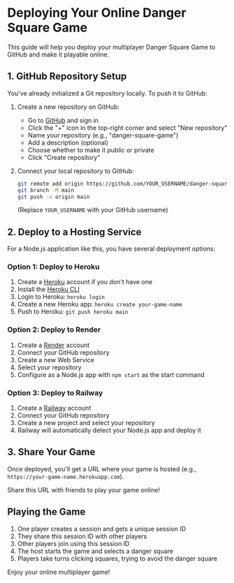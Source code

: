 # Deploying Your Online Danger Square Game

This guide will help you deploy your multiplayer Danger Square Game to GitHub and make it playable online.

## 1. GitHub Repository Setup

You've already initialized a Git repository locally. To push it to GitHub:

1. Create a new repository on GitHub:
   - Go to [GitHub](https://github.com) and sign in
   - Click the "+" icon in the top-right corner and select "New repository"
   - Name your repository (e.g., "danger-square-game")
   - Add a description (optional)
   - Choose whether to make it public or private
   - Click "Create repository"

2. Connect your local repository to GitHub:
   ```bash
   git remote add origin https://github.com/YOUR_USERNAME/danger-square-game.git
   git branch -M main
   git push -u origin main
   ```
   (Replace `YOUR_USERNAME` with your GitHub username)

## 2. Deploy to a Hosting Service

For a Node.js application like this, you have several deployment options:

### Option 1: Deploy to Heroku

1. Create a [Heroku](https://heroku.com) account if you don't have one
2. Install the [Heroku CLI](https://devcenter.heroku.com/articles/heroku-cli)
3. Login to Heroku: `heroku login`
4. Create a new Heroku app: `heroku create your-game-name`
5. Push to Heroku: `git push heroku main`

### Option 2: Deploy to Render

1. Create a [Render](https://render.com) account
2. Connect your GitHub repository
3. Create a new Web Service
4. Select your repository
5. Configure as a Node.js app with `npm start` as the start command

### Option 3: Deploy to Railway

1. Create a [Railway](https://railway.app) account
2. Connect your GitHub repository
3. Create a new project and select your repository
4. Railway will automatically detect your Node.js app and deploy it

## 3. Share Your Game

Once deployed, you'll get a URL where your game is hosted (e.g., `https://your-game-name.herokuapp.com`).

Share this URL with friends to play your game online!

## Playing the Game

1. One player creates a session and gets a unique session ID
2. They share this session ID with other players
3. Other players join using this session ID
4. The host starts the game and selects a danger square
5. Players take turns clicking squares, trying to avoid the danger square

Enjoy your online multiplayer game!

